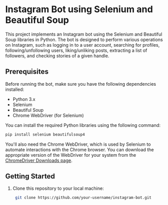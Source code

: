 # Instagram Bot using Selenium and Beautiful Soup

This project implements an Instagram bot using the Selenium and Beautiful Soup libraries in Python. The bot is designed to perform various operations on Instagram, such as logging in to a user account, searching for profiles, following/unfollowing users, liking/unliking posts, extracting a list of followers, and checking stories of a given handle.

## Prerequisites

Before running the bot, make sure you have the following dependencies installed:

- Python 3.x
- Selenium
- Beautiful Soup
- Chrome WebDriver (for Selenium)

You can install the required Python libraries using the following command:

```bash
pip install selenium beautifulsoup4
```
You'll also need the Chrome WebDriver, which is used by Selenium to automate interactions with the Chrome browser. You can download the appropriate version of the WebDriver for your system from the [ChromeDriver Downloads page](https://sites.google.com/chromium.org/driver/).

## Getting Started
 1. Clone this repository to your local machine:
    ```bash
     git clone https://github.com/your-username/instagram-bot.git
    ```
